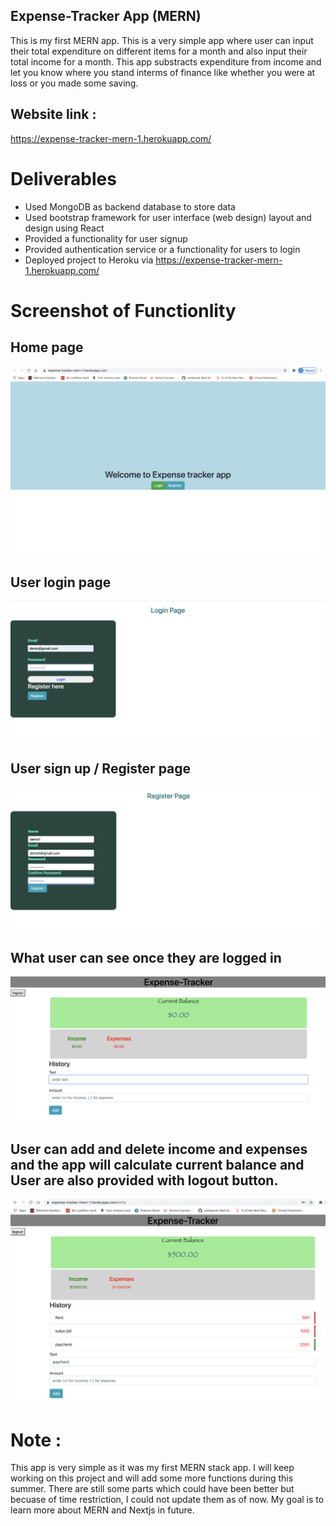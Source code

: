 ## Expense-Tracker App (MERN)

This is my first MERN app. This is a very simple app where user can input their total expenditure on different items for a month and also input their total income for a month. This app substracts expenditure from income and let you know where you stand interms of finance like whether you were at loss or you made some saving.

## Website link : 
https://expense-tracker-mern-1.herokuapp.com/



# Deliverables 
- Used MongoDB as backend database to store data
- Used bootstrap framework for user interface (web design) layout and design using React
- Provided a functionality for user signup
- Provided authentication service or a functionality for users to login
- Deployed project to Heroku via https://expense-tracker-mern-1.herokuapp.com/


# Screenshot of Functionlity
## Home page
![Home page](Images/1.png)
## User login page
![login page](Images/3.a.png)
## User sign up / Register page
![Home page](Images/2.b.png)
## What user can see once they are logged in
![Home page](Images/3.b.png)
## User can add and delete income and expenses and the app will calculate current balance and User are also provided with logout button.
![Home page](Images/4.png)


# Note :
 This app is very simple as it was my first MERN stack app. I will keep working on this project and will add some more functions during this summer. There are still some parts which could have been better but becuase of time restriction, I could not update them as of now. My goal is to learn more about MERN and Nextjs in future. 




